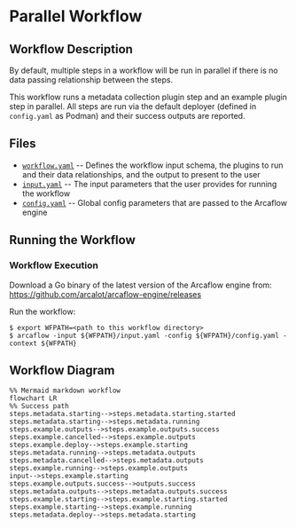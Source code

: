 # Parallel Workflow

## Workflow Description

By default, multiple steps in a workflow will be run in parallel if there is no data passing relationship between the steps. 

This workflow runs a metadata collection plugin step and an example plugin step in parallel. All steps are run via the default deployer (defined in `config.yaml` as Podman) and their success outputs are reported.

## Files

- [`workflow.yaml`](workflow.yaml) -- Defines the workflow input schema, the plugins to run
  and their data relationships, and the output to present to the user
- [`input.yaml`](input.yaml) -- The input parameters that the user provides for running
  the workflow
- [`config.yaml`](config.yaml) -- Global config parameters that are passed to the Arcaflow
  engine
                     
## Running the Workflow

### Workflow Execution

Download a Go binary of the latest version of the Arcaflow engine from: https://github.com/arcalot/arcaflow-engine/releases
 
Run the workflow:
```
$ export WFPATH=<path to this workflow directory>
$ arcaflow -input ${WFPATH}/input.yaml -config ${WFPATH}/config.yaml -context ${WFPATH}
```

## Workflow Diagram
```mermaid
%% Mermaid markdown workflow
flowchart LR
%% Success path
steps.metadata.starting-->steps.metadata.starting.started
steps.metadata.starting-->steps.metadata.running
steps.example.outputs-->steps.example.outputs.success
steps.example.cancelled-->steps.example.outputs
steps.example.deploy-->steps.example.starting
steps.metadata.running-->steps.metadata.outputs
steps.metadata.cancelled-->steps.metadata.outputs
steps.example.running-->steps.example.outputs
input-->steps.example.starting
steps.example.outputs.success-->outputs.success
steps.metadata.outputs-->steps.metadata.outputs.success
steps.example.starting-->steps.example.starting.started
steps.example.starting-->steps.example.running
steps.metadata.deploy-->steps.metadata.starting
```
